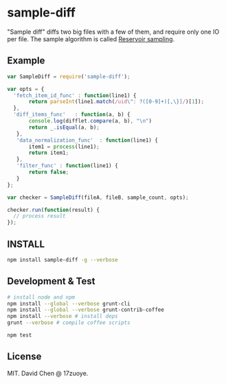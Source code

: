 sample-diff
====================================
"Sample diff" diffs two big files with a few of them, and require only one IO per file.
The sample algorithm is called [Reservoir sampling](http://en.wikipedia.org/wiki/Reservoir_sampling).


Example
------------------------------------
```javascript
var SampleDiff = require('sample-diff');

var opts = {
  'fetch_item_id_func' : function(line1) {
       return parseInt(line1.match(/uid\": ?([0-9]+)[,\}]/)[1]);
  },
  'diff_items_func'   : function(a, b) {
       console.log(difflet.compare(a, b), "\n")
       return _.isEqual(a, b);
   },
   'data_normalization_func'  : function(line1) {
       item1 = process(line1);
       return item1;
   },
   'filter_func' : function(line1) {
       return false;
   }
};

var checker = SampleDiff(fileA, fileB, sample_count, opts);

checker.run(function(result) {
  // process result
});
```

INSTALL
------------------------------------
```bash
npm install sample-diff -g --verbose
```

Development & Test
------------------------------------
```bash
# install node and npm
npm install --global --verbose grunt-cli
npm install --global --verbose grunt-contrib-coffee
npm install --verbose # install deps
grunt --verbose # compile coffee scripts

npm test
```

License
------------------------------------
MIT. David Chen @ 17zuoye.
